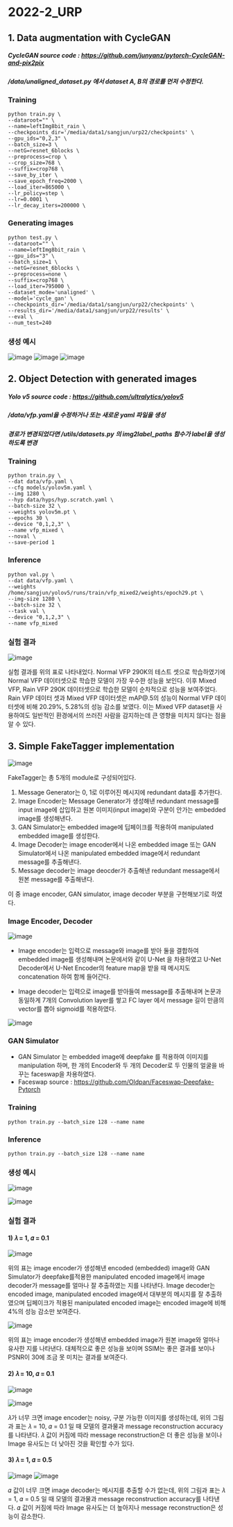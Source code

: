 # 2022-2_URP

## 1. Data augmentation with CycleGAN
##### CycleGAN source code : https://github.com/junyanz/pytorch-CycleGAN-and-pix2pix
##### /data/unaligned_dataset.py 에서 dataset A, B의 경로를 먼저 수정한다.

### Training

```
python train.py \
--dataroot="" \
--name=leftImg8bit_rain \
--checkpoints_dir='/media/data1/sangjun/urp22/checkpoints' \
--gpu_ids="0,2,3" \
--batch_size=3 \
--netG=resnet_6blocks \
--preprocess=crop \
--crop_size=768 \
--suffix=crop768 \
--save_by_iter \
--save_epoch_freq=2000 \
--load_iter=865000 \
--lr_policy=step \
--lr=0.0001 \
--lr_decay_iters=200000 \
```

### Generating images

```
python test.py \
--dataroot="" \
--name=leftImg8bit_rain \
--gpu_ids="3" \
--batch_size=1 \
--netG=resnet_6blocks \
--preprocess=none \
--suffix=crop768 \
--load_iter=795000 \
--dataset_mode='unaligned' \
--model='cycle_gan' \
--checkpoints_dir='/media/data1/sangjun/urp22/checkpoints' \
--results_dir='/media/data1/sangjun/urp22/results' \
--eval \
--num_test=240
```

### 생성 예시

![image](https://user-images.githubusercontent.com/77950714/173223826-b52ba38f-d49d-474c-aa68-13d503dea7e6.png)
![image](https://user-images.githubusercontent.com/77950714/173223832-52f64153-47ea-41a3-a49c-a374f32ce697.png)
![image](https://user-images.githubusercontent.com/77950714/173223835-ee2a2d0d-d95e-4814-ab75-3479b57c8e65.png)


## 2. Object Detection with generated images

##### Yolo v5 source code : https://github.com/ultralytics/yolov5
##### /data/vfp.yaml을 수정하거나 또는 새로운 yaml 파일을 생성
##### 경로가 변경되었다면 /utils/datasets.py 의 img2label_paths 함수가 label을 생성하도록 변경

### Training
```
python train.py \
--dat data/vfp.yaml \
--cfg models/yolov5m.yaml \
--img 1280 \
--hyp data/hyps/hyp.scratch.yaml \
--batch-size 32 \
--weights yolov5m.pt \
--epochs 30 \
--device "0,1,2,3" \
--name vfp_mixed \
--noval \
--save-period 1
```

### Inference
```
python val.py \
--dat data/vfp.yaml \
--weights /home/sangjun/yolov5/runs/train/vfp_mixed2/weights/epoch29.pt \
--img-size 1280 \
--batch-size 32 \
--task val \
--device "0,1,2,3" \
--name vfp_mixed
```

### 실험 결과
![image](https://user-images.githubusercontent.com/77950714/173227351-a97e0a55-1b06-43f5-b7f1-f4cc287a5690.png)

실험 결과를 위의 표로 나타내었다. Normal VFP 290K의 테스트 셋으로 학습하였기에 Normal VFP 데이터셋으로 학습한 모델이 가장 우수한 성능을 보인다. 이후 Mixed VFP, Rain VFP 290K 데이터셋으로 학습한 모델이 순차적으로 성능을 보여주었다. Rain VFP 데이터 셋과 Mixed VFP 데이터셋은 mAP@.5의 성능이 Normal VFP 데이터셋에 비해 20.29%, 5.28%의 성능 감소를 보였다. 이는 Mixed VFP dataset을 사용하여도 일반적인 환경에서의 쓰러진 사람을 감지하는데 큰 영향을 미치지 않다는 점을 알 수 있다.

## 3. Simple FakeTagger implementation

![image](https://user-images.githubusercontent.com/77950714/173223624-f2afc2b4-500f-4ee2-81f2-11a7b1c0b4f4.png)

 FakeTagger는 총 5개의 module로 구성되어있다. 
 
 1. Message Generator는 0, 1로 이루어진 메시지에 redundant data를 추가한다.
 2. Image Encoder는 Message Generator가 생성해낸 redundant message를 input image에 삽입하고 원본 이미지(input image)와 구분이 안가는 embedded image를 생성해낸다. 
 3. GAN Simulator는 embedded image에 딥페이크를 적용하여 manipulated embedded image를 생성한다.
 4. Image Decoder는 image encoder에서 나온 embedded image 또는 GAN Simulator에서 나온 manipulated embedded image에서 redundant message를 추출해낸다.
 5. Message decoder는 image deocder가 추출해낸 redundant message에서 원본 message를 추출해낸다.
 
 이 중 image encoder, GAN simulator, image decoder 부분을 구현해보기로 하였다.
 
 ### Image Encoder, Decoder
 ![image](https://user-images.githubusercontent.com/77950714/173226563-75952226-d58b-4320-b3a8-b49b37f9af2b.png)

  - Image encoder는 입력으로 message와 image를 받아 둘을 결합하여 embedded image를 생성해내며 논문에서와 같이 U-Net 을 차용하였고 U-Net Decoder에서 U-Net Encoder의 feature map을 받을 때 메시지도 concatenation 하여 함께 들어간다.
  
  - Image decoder는 입력으로 image를 받아들여 message를 추출해내며 논문과 동일하게 7개의 Convolution layer를 쌓고 FC layer 에서 message 길이 만큼의 vector를 뽑아 sigmoid를 적용하였다.
 
 ![image](https://user-images.githubusercontent.com/77950714/173226674-ac13c08f-9a8a-416c-8862-282524e358f2.png)

### GAN Simulator
-  GAN Simulator 는 embedded image에 deepfake 를 적용하여 이미지를 manipulation 하며, 한 개의 Encoder와 두 개의 Decoder로 두 인물의 얼굴을 바꾸는 faceswap을 차용하였다.
-  Faceswap source : https://github.com/Oldpan/Faceswap-Deepfake-Pytorch

### Training

```
python train.py --batch_size 128 --name name
```

### Inference

```
python train.py --batch_size 128 --name name
```
 
 ### 생성 예시
 
 ![image](https://user-images.githubusercontent.com/77950714/173226638-e1ee9f6b-d5df-4a46-9b77-138a7d05b3ce.png)

![image](https://user-images.githubusercontent.com/77950714/173226646-2e10034c-a593-42a9-ae54-ff5c4cb1847e.png)


 ### 실험 결과
 
 #### 1) 𝜆 = 1, 𝛼 = 0.1
 ![image](https://user-images.githubusercontent.com/77950714/173226808-37daa08a-b233-49ce-aeb2-34a07351e9a4.png)

위의 표는 image encoder가 생성해낸 encoded (embedded) image와 GAN Simulator가 deepfake를적용한 manipulated encoded image에서 image decoder가 message를 얼마나 잘 추출하였는 지를 나타낸다. Image decoder는 encoded image, manipulated encoded image에서 대부분의 메시지를 잘 추출하였으며 딥페이크가 적용된 manipulated encoded image는 encoded image에 비해 4%의 성능 감소만 보여준다.

 ![image](https://user-images.githubusercontent.com/77950714/173226813-52a25ecc-56ca-402b-8174-058f1ed1a611.png)
 
위의 표는 image encoder가 생성해낸 embedded image가 원본 image와 얼마나 유사한 지를 나타낸다. 대체적으로 좋은 성능을 보이며 SSIM는 좋은 결과를 보이나 PSNR이 30에 조금 못 미치는 결과를 보여준다.

 #### 2) 𝜆 = 10, 𝛼 = 0.1
 ![image](https://user-images.githubusercontent.com/77950714/173226839-f26c00ce-b347-4392-adac-67fdab1ba600.png)

![image](https://user-images.githubusercontent.com/77950714/173226843-dc7677b7-264e-4cd0-9a75-571ba746ff56.png)

 𝜆가 너무 크면 image encoder는 noisy, 구분 가능한 이미지를 생성하는데, 위의 그림과 표는 𝜆 = 10, 𝛼 = 0.1 일 때 모델의 결과물과 message reconstruction accuracy를 나타낸다. 𝜆 값이 커짐에 따라 message reconstruction은 더 좋은 성능을 보이나 Image 유사도는 더 낮아진 것을 확인할 수가 있다.

 #### 3) 𝜆 = 1, 𝛼 = 0.5
 ![image](https://user-images.githubusercontent.com/77950714/173226866-6539001a-ee3a-4553-afa4-d227ebdc4e50.png)
 ![image](https://user-images.githubusercontent.com/77950714/173226869-7ade5cc2-2480-46e6-a4bb-6b3915197771.png)

 𝛼 값이 너무 크면 image decoder는 메시지를 추출할 수가 없는데, 위의 그림과 표는 𝜆 = 1, 𝛼 = 0.5 일 때 모델의 결과물과 message reconstruction accuracy를 나타낸다. 𝛼 값이 커짐에 따라 Image 유사도는 더 높아지나 message reconstruction은 성능이 감소한다.

